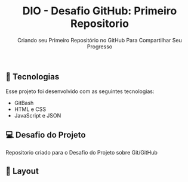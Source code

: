 <h1 align="center">DIO - Desafio GitHub: Primeiro Repositorio</h1>

<p align="center">
Criando seu Primeiro Repositório no GitHub Para Compartilhar Seu Progresso
</p>
<br>

## 🚀 Tecnologias

Esse projeto foi desenvolvido com as seguintes tecnologias:

- GitBash
- HTML e CSS
- JavaScript e JSON
  <br>

## 💻 Desafio do Projeto

Repositorio criado para o Desafio do Projeto sobre Git/GitHub
<br>

## 🔖 Layout

<br>

